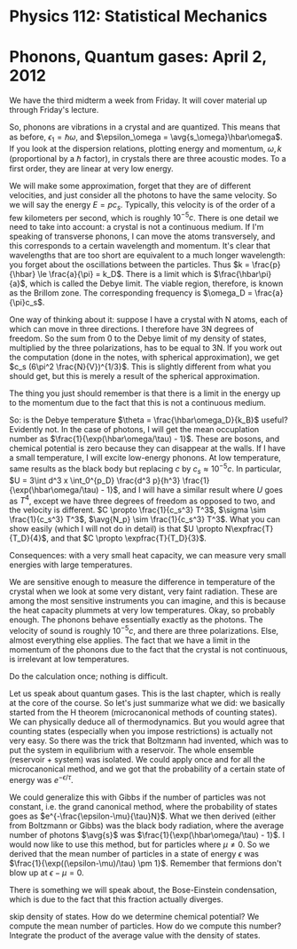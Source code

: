 Physics 112: Statistical Mechanics
==================================
Phonons, Quantum gases: April 2, 2012
=====================================

We have the third midterm a week from Friday. It will cover material up
through Friday's lecture.

So, phonons are vibrations in a crystal and are quantized. This means that
as before, $\epsilon_1 = \hbar\omega$, and $\epsilon_\omega =
\avg{s_\omega}\hbar\omega$. If you look at the dispersion relations,
plotting energy and momentum, $\omega, k$ (proportional by a $\hbar$
factor), in crystals there are three acoustic modes. To a first order, they
are linear at very low energy.

We will make some approximation, forget that they are of different
velocities, and just consider all the photons to have the same velocity. So
we will say the energy $E = p c_s$. Typically, this velocity is of the
order of a few kilometers per second, which is roughly $10^{-5}c$. There is
one detail we need to take into account: a crystal is not a continuous
medium. If I'm speaking of transverse phonons, I can move the atoms
transversely, and this corresponds to a certain wavelength and
momentum. It's clear that wavelengths that are too short are equivalent to
a much longer wavelength: you forget about the oscillations between the
particles. Thus $k = \frac{p}{\hbar} \le \frac{a}{\pi} = k_D$. There is a limit
which is $\frac{\hbar\pi}{a}$, which is called the Debye limit. The viable
region, therefore, is known as the Brillom zone. The corresponding
frequency is $\omega_D = \frac{a}{\pi}c_s$.

One way of thinking about it: suppose I have a crystal with N atoms, each
of which can move in three directions. I therefore have 3N degrees of
freedom. So the sum from 0 to the Debye limit of my density of states,
multiplied by the three polarizations, has to be equal to 3N. If you work
out the computation (done in the notes, with spherical approximation), we
get $c_s (6\pi^2 \frac{N}{V})^{1/3}$. This is slightly different from what
you should get, but this is merely a result of the spherical approximation.

The thing you just should remember is that there is a limit in the energy
up to the momentum due to the fact that this is not a continuous medium.

So: is the Debye temperature $\theta = \frac{\hbar\omega_D}{k_B}$ useful?
Evidently not. In the case of photons, I will get the mean occuplation
number as $\frac{1}{\exp(\hbar\omega/\tau) - 1}$. These are bosons, and
chemical potential is zero because they can disappear at the walls. If I
have a small temperature, I will excite low-energy phonons. At low
temperature, same results as the black body but replacing $c$ by $c_s
\approx 10^{-5} c$. In particular, $U = 3\int d^3 x \int_0^{p_D} \frac{d^3
p}{h^3} \frac{1}{\exp(\hbar\omega/\tau) - 1}$, and I will have a similar
result where $U$ goes as $T^4$, except we have three degrees of freedom as
opposed to two, and the velocity is different. $C \propto \frac{1}{c_s^3}
T^3$, $\sigma \sim \frac{1}{c_s^3} T^3$, $\avg{N_p} \sim \frac{1}{c_s^3}
T^3$. What you can show easily (which I will not do in detail) is that $U
\propto N\expfrac{T}{T_D}{4}$, and that $C \propto \expfrac{T}{T_D}{3}$.

Consequences: with a very small heat capacity, we can measure very small
energies with large temperatures.

We are sensitive enough to measure the difference in temperature of the
crystal when we look at some very distant, very faint radiation. These are
among the most sensitive instruments you can imagine, and this is because
the heat capacity plummets at very low temperatures. Okay, so probably
enough. The phonons behave essentially exactly as the photons. The velocity
of sound is roughly $10^{-5} c$, and there are three polarizations. Else,
almost everything else applies. The fact that we have a limit in the
momentum of the phonons due to the fact that the crystal is not continuous,
is irrelevant at low temperatures.

Do the calculation once; nothing is difficult.

Let us speak about quantum gases. This is the last chapter, which is really
at the core of the course. So let's just summarize what we did: we
basically started from the H theorem (microcanonical methods of counting
states). We can physically deduce all of thermodynamics. But you would
agree that counting states (especially when you impose restrictions) is
actually not very easy. So there was the trick that Boltzmann had invented,
which was to put the system in equilibrium with a reservoir. The whole
ensemble (reservoir + system) was isolated. We could apply once and for all
the microcanonical method, and we got that the probability of a certain
state of energy was $e^{-\epsilon/\tau}$.

We could generalize this with Gibbs if the number of particles was not
constant, i.e. the grand canonical method, where the probability of states
goes as $e^{-\frac{\epsilon-\mu}{\tau}N}$. What we then derived (either
from Boltzmann or Gibbs) was the black body radiation, where the average
number of photons $\avg{s}$ was $\frac{1}{\exp(\hbar\omega/\tau) - 1}$. I
would now like to use this method, but for particles where $\mu \neq 0$. So
we derived that the mean number of particles in a state of energy
$\epsilon$ was $\frac{1}{\exp((\epsilon-\mu)/\tau) \pm 1}$. Remember that
fermions don't blow up at $\epsilon - \mu = 0$.

There is something we will speak about, the Bose-Einstein condensation,
which is due to the fact that this fraction actually diverges.

skip density of states. How do we determine chemical potential? We compute
the mean number of particles. How do we compute this number? Integrate the
product of the average value with the density of states.
